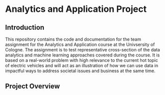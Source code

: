 # Analytics and Application Project

## Introduction

This repository contains the code and documentation for the team assignment for the Analytics and Application course at the Univsersity of Cologne.
The assignment is to test representative cross-section of the data analytics and machine learning approaches covered during the course. It is based on a real-world problem with high relevance to the current hot topic of electric vehicles and will act as an illustration of how we can use data in impactful ways to address societal issues and business at the same time.

## Project Overview
